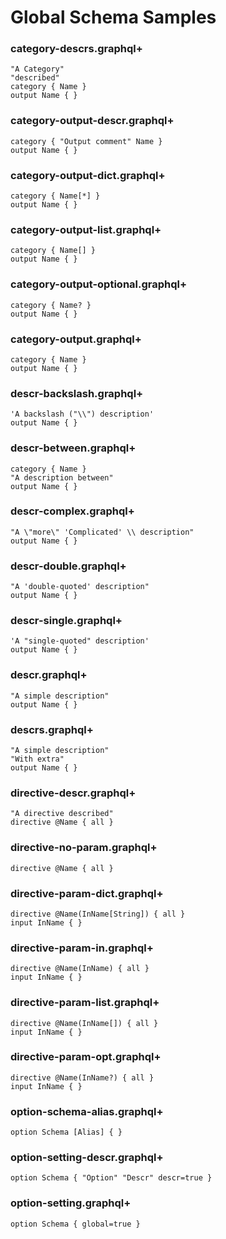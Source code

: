 # Global Schema Samples

### category-descrs.graphql+

```gqlp
"A Category"
"described"
category { Name }
output Name { }
```

### category-output-descr.graphql+

```gqlp
category { "Output comment" Name }
output Name { }
```

### category-output-dict.graphql+

```gqlp
category { Name[*] }
output Name { }
```

### category-output-list.graphql+

```gqlp
category { Name[] }
output Name { }
```

### category-output-optional.graphql+

```gqlp
category { Name? }
output Name { }
```

### category-output.graphql+

```gqlp
category { Name }
output Name { }
```

### descr-backslash.graphql+

```gqlp
'A backslash ("\\") description'
output Name { }
```

### descr-between.graphql+

```gqlp
category { Name }
"A description between"
output Name { }
```

### descr-complex.graphql+

```gqlp
"A \"more\" 'Complicated' \\ description"
output Name { }
```

### descr-double.graphql+

```gqlp
"A 'double-quoted' description"
output Name { }
```

### descr-single.graphql+

```gqlp
'A "single-quoted" description'
output Name { }
```

### descr.graphql+

```gqlp
"A simple description"
output Name { }
```

### descrs.graphql+

```gqlp
"A simple description"
"With extra"
output Name { }
```

### directive-descr.graphql+

```gqlp
"A directive described"
directive @Name { all }
```

### directive-no-param.graphql+

```gqlp
directive @Name { all }
```

### directive-param-dict.graphql+

```gqlp
directive @Name(InName[String]) { all }
input InName { }
```

### directive-param-in.graphql+

```gqlp
directive @Name(InName) { all }
input InName { }
```

### directive-param-list.graphql+

```gqlp
directive @Name(InName[]) { all }
input InName { }
```

### directive-param-opt.graphql+

```gqlp
directive @Name(InName?) { all }
input InName { }
```

### option-schema-alias.graphql+

```gqlp
option Schema [Alias] { }
```

### option-setting-descr.graphql+

```gqlp
option Schema { "Option" "Descr" descr=true }
```

### option-setting.graphql+

```gqlp
option Schema { global=true }
```

